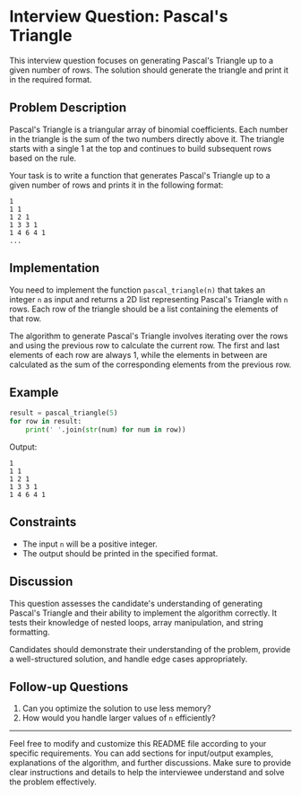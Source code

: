 # Interview Question: Pascal's Triangle

This interview question focuses on generating Pascal's Triangle up to a given number of rows. The solution should generate the triangle and print it in the required format.

## Problem Description

Pascal's Triangle is a triangular array of binomial coefficients. Each number in the triangle is the sum of the two numbers directly above it. The triangle starts with a single 1 at the top and continues to build subsequent rows based on the rule.

Your task is to write a function that generates Pascal's Triangle up to a given number of rows and prints it in the following format:

```
1
1 1
1 2 1
1 3 3 1
1 4 6 4 1
...
```

## Implementation

You need to implement the function `pascal_triangle(n)` that takes an integer `n` as input and returns a 2D list representing Pascal's Triangle with `n` rows. Each row of the triangle should be a list containing the elements of that row.

The algorithm to generate Pascal's Triangle involves iterating over the rows and using the previous row to calculate the current row. The first and last elements of each row are always 1, while the elements in between are calculated as the sum of the corresponding elements from the previous row.

## Example

```python
result = pascal_triangle(5)
for row in result:
    print(' '.join(str(num) for num in row))
```

Output:

```
1
1 1
1 2 1
1 3 3 1
1 4 6 4 1
```

## Constraints

- The input `n` will be a positive integer.
- The output should be printed in the specified format.

## Discussion

This question assesses the candidate's understanding of generating Pascal's Triangle and their ability to implement the algorithm correctly. It tests their knowledge of nested loops, array manipulation, and string formatting.

Candidates should demonstrate their understanding of the problem, provide a well-structured solution, and handle edge cases appropriately.

## Follow-up Questions

1. Can you optimize the solution to use less memory?
2. How would you handle larger values of `n` efficiently?

---

Feel free to modify and customize this README file according to your specific requirements. You can add sections for input/output examples, explanations of the algorithm, and further discussions. Make sure to provide clear instructions and details to help the interviewee understand and solve the problem effectively.
